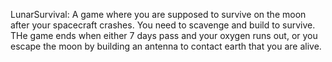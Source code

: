 LunarSurvival: A game where you are supposed to survive on the moon after your spacecraft crashes. You need to scavenge and build to survive. THe game ends when either 7 days pass and your oxygen runs out, or you escape the moon by building an antenna to contact earth that you are alive.
